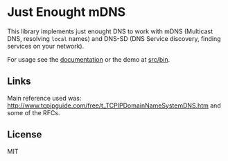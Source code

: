 # Just Enought mDNS

This library implements just enought DNS to work with mDNS (Multicast DNS, resolving `local` names) and DNS-SD (DNS Service discovery, finding services on your network).

For usage see the [documentation](https://diogok.github.io/je-mdns) or the demo at [src/bin](src/bin/demo.zig).

## Links

Main reference used was: http://www.tcpipguide.com/free/t_TCPIPDomainNameSystemDNS.htm and some of the RFCs.

## License

MIT
